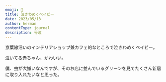 ```yaml
---
emoji: 👶
title: 泣きわめくベイビー
date: 2023/05/13
author: herman
contentType: journal
description: 号泣
---
```

京葉線沿いのインテリアショップ兼カフェ的なところで泣きわめくベイビー。

泣いてる赤ちゃん、かわいい。

僕、虫が大嫌いなんですが、そのお店に並んでいるグリーンを見てたくさん新居に取り入れたいなと思った。
